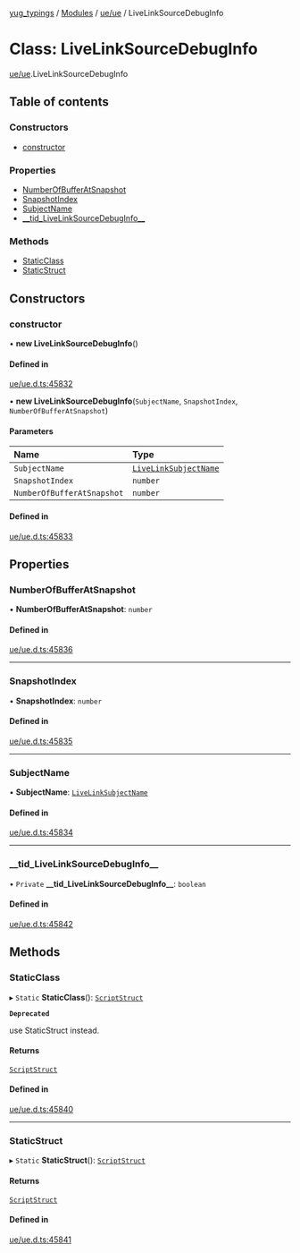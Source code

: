 [yug_typings](../README.md) / [Modules](../modules.md) / [ue/ue](../modules/ue_ue.md) / LiveLinkSourceDebugInfo

# Class: LiveLinkSourceDebugInfo

[ue/ue](../modules/ue_ue.md).LiveLinkSourceDebugInfo

## Table of contents

### Constructors

- [constructor](ue_ue.LiveLinkSourceDebugInfo.md#constructor)

### Properties

- [NumberOfBufferAtSnapshot](ue_ue.LiveLinkSourceDebugInfo.md#numberofbufferatsnapshot)
- [SnapshotIndex](ue_ue.LiveLinkSourceDebugInfo.md#snapshotindex)
- [SubjectName](ue_ue.LiveLinkSourceDebugInfo.md#subjectname)
- [\_\_tid\_LiveLinkSourceDebugInfo\_\_](ue_ue.LiveLinkSourceDebugInfo.md#__tid_livelinksourcedebuginfo__)

### Methods

- [StaticClass](ue_ue.LiveLinkSourceDebugInfo.md#staticclass)
- [StaticStruct](ue_ue.LiveLinkSourceDebugInfo.md#staticstruct)

## Constructors

### constructor

• **new LiveLinkSourceDebugInfo**()

#### Defined in

[ue/ue.d.ts:45832](https://github.com/YugMetaverse/yug_typings/blob/25cad34/ue/ue.d.ts#L45832)

• **new LiveLinkSourceDebugInfo**(`SubjectName`, `SnapshotIndex`, `NumberOfBufferAtSnapshot`)

#### Parameters

| Name | Type |
| :------ | :------ |
| `SubjectName` | [`LiveLinkSubjectName`](ue_ue.LiveLinkSubjectName.md) |
| `SnapshotIndex` | `number` |
| `NumberOfBufferAtSnapshot` | `number` |

#### Defined in

[ue/ue.d.ts:45833](https://github.com/YugMetaverse/yug_typings/blob/25cad34/ue/ue.d.ts#L45833)

## Properties

### NumberOfBufferAtSnapshot

• **NumberOfBufferAtSnapshot**: `number`

#### Defined in

[ue/ue.d.ts:45836](https://github.com/YugMetaverse/yug_typings/blob/25cad34/ue/ue.d.ts#L45836)

___

### SnapshotIndex

• **SnapshotIndex**: `number`

#### Defined in

[ue/ue.d.ts:45835](https://github.com/YugMetaverse/yug_typings/blob/25cad34/ue/ue.d.ts#L45835)

___

### SubjectName

• **SubjectName**: [`LiveLinkSubjectName`](ue_ue.LiveLinkSubjectName.md)

#### Defined in

[ue/ue.d.ts:45834](https://github.com/YugMetaverse/yug_typings/blob/25cad34/ue/ue.d.ts#L45834)

___

### \_\_tid\_LiveLinkSourceDebugInfo\_\_

• `Private` **\_\_tid\_LiveLinkSourceDebugInfo\_\_**: `boolean`

#### Defined in

[ue/ue.d.ts:45842](https://github.com/YugMetaverse/yug_typings/blob/25cad34/ue/ue.d.ts#L45842)

## Methods

### StaticClass

▸ `Static` **StaticClass**(): [`ScriptStruct`](ue_ue.ScriptStruct.md)

**`Deprecated`**

use StaticStruct instead.

#### Returns

[`ScriptStruct`](ue_ue.ScriptStruct.md)

#### Defined in

[ue/ue.d.ts:45840](https://github.com/YugMetaverse/yug_typings/blob/25cad34/ue/ue.d.ts#L45840)

___

### StaticStruct

▸ `Static` **StaticStruct**(): [`ScriptStruct`](ue_ue.ScriptStruct.md)

#### Returns

[`ScriptStruct`](ue_ue.ScriptStruct.md)

#### Defined in

[ue/ue.d.ts:45841](https://github.com/YugMetaverse/yug_typings/blob/25cad34/ue/ue.d.ts#L45841)

